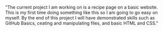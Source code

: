 "The current project I am working on is a recipe page on a basic website. This is my first time doing something like this so I am going to go easy on myself. By the end of this project I will have demonstrated skills such as GitHub Basics, ceating and manipulating files, and basic HTML and CSS."